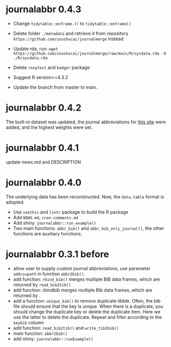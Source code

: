 
# journalabbr 0.4.3

- Change `tidytable::enframe.()` to `tidytable::enframe()`

- Delete folder `./metadata` and retrieve it from repository `https://github.com/zoushucai/journalmerge` instead

- Update rda,  run: `wget https://github.com/zoushucai/journalmerge/raw/main/R/sysdata.rda -O ./R/sysdata.rda`

- Delete `roxytest` and `badger` package

- Suggest R version>=4.3.2

- Update the branch from master to main.



# journalabbr 0.4.2

The built-in dataset was updated, the journal abbreviations for [this site](https://woodward.library.ubc.ca/woodward/research-help/journal-abbreviations/#jatop) were added, and the highest weights were set.


# journalabbr 0.4.1

update news.md and DESCRIPTION

# journalabbr 0.4.0

The underlying data has been reconstructed. Now, the `data.table` format is adopted.

- Use `usethis` and `lintr` package to build the R package
- Add `NEWS.md`, `cran-comments.md`
- Add shiny: `journalabbr::run_example()`
- Two main functions: `abbr_bib()` and `abbr_bib_only_journal()`, the other functions are auxiliary functions.






# journalabbr 0.3.1 before

-  allow user to supply custom journal abbreviations, use parameter `addcsvpath` in function `abbr2bib()`.
- add function: `rbind_bib()` merges multiple BiB data frames, which are returned by `read_bib2tib()`
- add function: rbindbib merges multiple Bib data frames, which are returned by .
- add a function: `unique_bib()` to remove duplicate tibble. Often, the bib file should ensure that the key is unique. When there is a duplicate, you should change the duplicate key or delete the duplicate item. Here we use the latter to delete the duplicate. Repeat and filter according to the `keybib` column
- add function: `read_bib2tib()`  and `write_tib2bib()`
- main function: `abbr2bib()`
- add shiny:   `journalabbr::runExample()`



